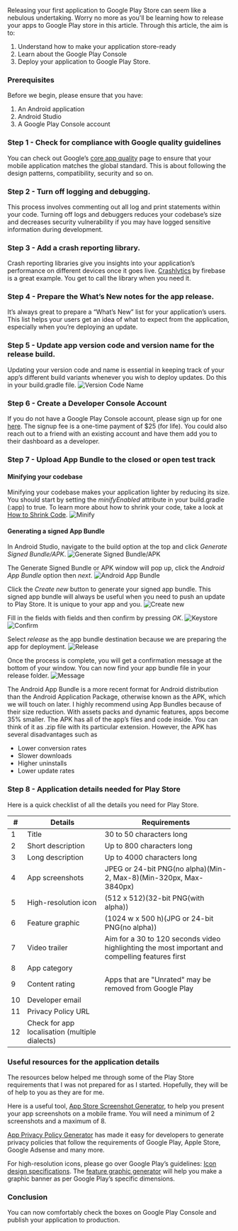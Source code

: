 Releasing your first application to Google Play Store can seem like a nebulous undertaking. Worry no more as you'll be learning how to release your apps to Google Play store in this article. Through this article, the aim is to:
1. Understand how to make your application store-ready
2. Learn about the Google Play Console
3. Deploy your application to Google Play Store. 

### Prerequisites
Before we begin, please ensure that you have:
1. An Android application
2. Android Studio
3. A Google Play Console account

### Step 1 - Check for compliance with Google quality guidelines
You can check out Google’s [core app quality](https://developer.android.com/docs/quality-guidelines/core-app-quality) page to ensure that your mobile application matches the global standard. This is about following the design patterns, compatibility, security and so on.

### Step 2 - Turn off logging and debugging.
This process involves commenting out all log and print statements within your code. Turning off logs and debuggers reduces your codebase’s size and decreases security vulnerability if you may have logged sensitive information during development.

### Step 3 - Add a crash reporting library.
Crash reporting libraries give you insights into your application’s performance on different devices once it goes live. [Crashlytics](https://firebase.google.com/docs/crashlytics) by firebase is a great example. You get to call the library when you need it.

### Step 4 - Prepare the What’s New notes for the app release.
It’s always great to prepare a “What’s New” list for your application’s users. This list helps your users get an idea of what to expect from the application, especially when you’re deploying an update.

### Step 5 - Update app version code and version name for the release build.
Updating your version code and name is essential in keeping track of your app’s different build variants whenever you wish to deploy updates. Do this in your build.gradle file.
![Version Code Name](version_code_name.png)

### Step 6 - Create a Developer Console Account
If you do not have a Google Play Console account, please sign up for one [here](https://play.google.com/apps/publish). The signup fee is a one-time payment of $25 (for life). You could also reach out to a friend with an existing account and have them add you to their dashboard as a developer.

### Step 7 - Upload App Bundle to the closed or open test track
#### Minifying your codebase
Minifying your codebase makes your application lighter by reducing its size. 
You should start by setting the _minifyEnabled_ attribute in your build.gradle (:app) to true. To learn more about how to shrink your code, take a look at [How to Shrink Code](https://developer.android.com/studio/build/shrink-code).
![Minify](minify.png)

#### Generating a signed App Bundle
In Android Studio, navigate to the build option at the top and click _Generate Signed Bundle/APK_.
![Generate Signed Bundle/APK](generate_app_bundle.png)

The Generate Signed Bundle or APK window will pop up, click the _Android App Bundle_ option then _next_.
![Android App Bundle](android_app_bundle.png)

Click the _Create new_ button to generate your signed app bundle. This signed app bundle will always be useful when you need to push an update to Play Store. It is unique to your app and you.
![Create new](create_new.png)

Fill in the fields with fields and then confirm by pressing _OK_.
![Keystore](key_store.png)
![Confirm](confirm.png)

Select _release_ as the app bundle destination because we are preparing the app for deployment.
![Release](release.png)

Once the process is complete, you will get a confirmation message at the bottom of your window. You can now find your app bundle file in your release folder.
![Message](message.png)

The Android App Bundle is a more recent format for Android distribution than the Android Application Package, otherwise known as the APK, which we will touch on later. I highly recommend using App Bundles because of their size reduction. With assets packs and dynamic features, apps become 35% smaller.
The APK has all of the app’s files and code inside. You can think of it as .zip file with its particular extension. However, the APK has several disadvantages such as
- Lower conversion rates
- Slower downloads
- Higher uninstalls
- Lower update rates

### Step 8 - Application details needed for Play Store
Here is a quick checklist of all the details you need for Play Store.


| #   | Details                                        | Requirements |
| --- | --------------------                           | ----------- |
| 1   | Title                                          | 30 to 50 characters long |
| 2   | Short description                              | Up to 800 characters long |
| 3   | Long description                               | Up to 4000 characters long |
| 4   | App screenshots                                | JPEG or 24-bit PNG(no alpha)(Min-2, Max-8)(Min-320px, Max-3840px)|
| 5   | High-resolution icon                           | (512 x 512)(32-bit PNG(with alpha))|
| 6   | Feature graphic                                | (1024 w x 500 h)(JPG or 24-bit PNG(no alpha)) |
| 7   | Video trailer                                  | Aim for a 30 to 120 seconds video highlighting the most important and compelling features first|
| 8   | App category                                   |  |
| 9   | Content rating                                 | Apps that are "Unrated" may be removed from Google Play |
| 10  | Developer email                                |  |
| 11  | Privacy Policy URL                             |  |
| 12  | Check for app localisation (multiple dialects) |  |


### Useful resources for the application details
The resources below helped me through some of the Play Store requirements that I was not prepared for as I started. Hopefully, they will be of help to you as they are for me.

Here is a useful tool, [App Store Screenshot Generator](https://www.appstorescreenshot.com/),  to help you present your app screenshots on a mobile frame. You will need a minimum of 2 screenshots and a maximum of 8.

[App Privacy Policy Generator](https://app-privacy-policy-generator.firebaseapp.com/) has made it easy for developers to generate privacy policies that follow the requirements of Google Play, Apple Store, Google Adsense and many 
more.

For high-resolution icons, please go over Google Play’s guidelines: [Icon design specifications](https://developer.android.com/google-play/resources/icon-design-specifications).
The [feature graphic generator](https://www.norio.be/graphic-generator/) will help you make a graphic banner as per Google Play’s specific dimensions.

### Conclusion
You can now comfortably check the boxes on Google Play Console and publish your application to production.

